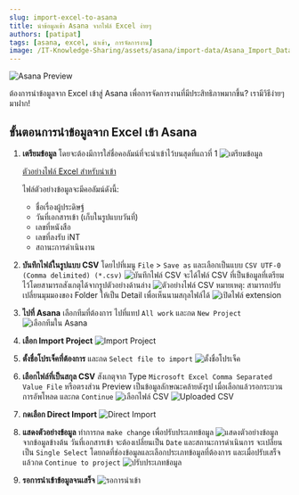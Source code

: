 ```yaml
---
slug: import-excel-to-asana
title: นำข้อมูลเข้า Asana จากไฟล์ Excel ง่ายๆ
authors: [patipat]
tags: [asana, excel, นำเข้า, การจัดการงาน]
image: /IT-Knowledge-Sharing/assets/asana/import-data/Asana_Import_Data_from_Excel.jpg
---
```


![Asana Preview](./asana/import-data/Asana_Import_Data_from_Excel.jpg)

ต้องการนำข้อมูลจาก Excel เข้าสู่ Asana เพื่อการจัดการงานที่มีประสิทธิภาพมากขึ้น? เรามีวิธีง่ายๆ มาฝาก!
<!-- truncate -->

## ขั้นตอนการนำข้อมูลจาก Excel เข้า Asana

1. **เตรียมข้อมูล** โดยจะต้องมีการใส่ชื่อคอลัมน์ที่จะนำเข้าไว้บนสุดที่แถวที่ 1
    ![เตรียมข้อมูล](./asana/import-data/1_prepare.png)

    [ตัวอย่างไฟล์ Excel สำหรับนำเข้า](./asana/import-data/ImportDataToAsana.xlsx)

    ไฟล์ตัวอย่างข้อมูลจะมีคอลัมน์ดังนี้:
    - ชื่อเรื่องผู้ประดิษฐ์
    - วันที่เอกสารเข้า (เก็บในรูปแบบวันที่)
    - เลขที่หนังสือ
    - เลขที่ลงรับ iNT
    - สถานะการดำเนินงาน

2. **บันทึกไฟล์ในรูปแบบ CSV** โดยไปที่เมนู `File` > `Save as` และเลือกเป็นแบบ `CSV UTF-0 (Comma delimited) (*.csv)`
    ![บันทึกไฟล์ CSV](./asana/import-data/2_save_csv.JPG)
    จะได้ไฟล์ CSV ที่เป็นข้อมูลที่เตรียมไว้โดยสามารถสังเกตุได้จากรูปตัวอย่างด้านล่าง
    ![ตัวอย่างไฟล์ CSV](./asana/import-data/2_file_detail.JPG)
    หมายเหตุ: สามารถปรับเปลี่ยนมุมมองของ Folder ให้เป็น Detail เพื่อเห็นนามสกุลไฟล์ได้
    ![เปิดไฟล์ extension](./asana/import-data/2_file_ext.JPG)
3. **ไปที่ Asana** เลือกทีมที่ต้องการ ไปที่แทป `All work` และกด `New Project`
    ![เลือกทีมใน Asana](./asana/import-data/3_new_project.jpg)

4. **เลือก Import Project**
    ![Import Project](./asana/import-data/4_import_project.jpg)

5. **ตั้งชื่อโปรเจ็คที่ต้องการ** และกด `Select file to import`
    ![ตั้งชื่อโปรเจ็ค](./asana/import-data/5_projectname.jpg)

6. **เลือกไฟล์ที่เป็นสกุล CSV** สังเกตุจาก Type `Microsoft Excel Comma Separated Value File` หรือตรงส่วน Preview เป็นข้อมูลลักษณะคล้ายดังรูป เมื่อเลือกแล้วรอกระบวนการอัพโหลด และกด `Continue`
    ![เลือกไฟล์ CSV](./asana/import-data/6_select_csv.jpg)
    ![Uploaded CSV](./asana/import-data/6_uploaded_csv.jpg)

7. **กดเลือก Direct Import**
    ![Direct Import](./asana/import-data/7_direct_import.jpg)

8. **แสดงตัวอย่างข้อมูล** ทำการกด `make change` เพื่อปรับประเภทข้อมูล
    ![แสดงตัวอย่างข้อมูล](./asana/import-data/8_make_change.jpg)
    จากข้อมูลข้างต้น วันที่เอกสารเข้า จะต้องเปลี่ยนเป็น `Date` และสถานะการดำเนินการ จะเปลี่ยนเป็น `Single Select` โดยกดที่ช่องข้อมูลและเลือกประเภทข้อมูลที่ต้องการ และเมื่อปรับเสร็จแล้วกด `Continue to project`
    ![ปรับประเภทข้อมูล](./asana/import-data/8_change_type.jpg)

9. **รอการนำเข้าข้อมูลจนเสร็จ**
    ![รอการนำเข้า](./asana/import-data/9_view_imported.jpg)

